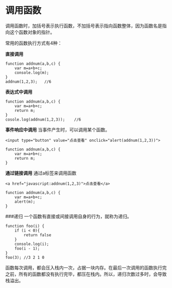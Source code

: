 调用函数
===================
调用函数时，加括号表示执行函数，不加括号表示指向函数整体，因为函数名是指向这个函数对象的指针。

常用的函数执行方式有4种：

**直接调用**

	function addnum(a,b,c) {
		var m=a+b+c;
		console.log(m);
	}
    addnum(1,2,3);   //6


**表达式中调用**

	function addnum(a,b,c) {
		var m=a+b+c;
		return m;
	}
	cosole.log(addnum(1,2,3));    //6


**事件响应中调用**
当事件产生时，可以调用某个函数。

	<input type="button" value="点击查看" onclick="alert(addnum(1,2,3))">

	function addnum(a,b,c) {
		var m=a+b+c;
		return m;
	}		

**通过链接调用**
通过a标签来调用函数

    <a href="javascript:addnum(1,2,3)">点击查看</a>

	function addnum(a,b,c) {
		var m=a+b+c;
		alert(m);
	}		
	
###递归
一个函数有直接或间接调用自身的行为，就称为递归。

	function foo(i) {
		if (i < 0){
			return false
		}
		console.log(i);
		foo(i - 1);
	}
	foo(3); //3 2 1 0

函数每次调用，都会压入栈内一次，占据一块内存。在最后一次调用的函数执行完之前，所有的函数都没有执行完毕，都压在栈内。所以，递归次数过多时，会导致栈溢出。
